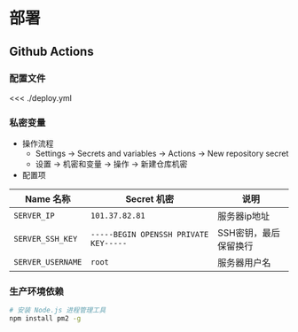 # 部署

## Github Actions

### 配置文件

<<< ./deploy.yml

### 私密变量

- 操作流程
  - Settings -> Secrets and variables -> Actions -> New repository secret
  - 设置 -> 机密和变量 -> 操作 -> 新建仓库机密
- 配置项

| Name 名称         | Secret 机密                           | 说明                  |
| ----------------- | ------------------------------------- | --------------------- |
| `SERVER_IP`       | `101.37.82.81`                        | 服务器ip地址          |
| `SERVER_SSH_KEY`  | `-----BEGIN OPENSSH PRIVATE KEY-----` | SSH密钥，最后保留换行 |
| `SERVER_USERNAME` | `root`                                | 服务器用户名          |

### 生产环境依赖

```bash
# 安装 Node.js 进程管理工具
npm install pm2 -g
```
